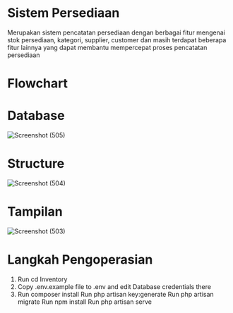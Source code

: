 # Sistem Persediaan
Merupakan sistem pencatatan persediaan dengan berbagai fitur mengenai stok persediaan, kategori, supplier, customer dan masih terdapat beberapa fitur lainnya yang dapat membantu mempercepat proses pencatatan persediaan

# Flowchart

# Database
![Screenshot (505)](https://github.com/audissaaf/SIstem-Persediaan/assets/152130379/6c03385e-c6b1-48be-8ede-d10d43f504b7)

# Structure
![Screenshot (504)](https://github.com/audissaaf/SIstem-Persediaan/assets/152130379/67d420a5-1e35-414f-a22d-a82c641838d4)

# Tampilan
![Screenshot (503)](https://github.com/audissaaf/SIstem-Persediaan/assets/152130379/0681eef4-da2b-4a4e-9f9e-abfc915dcbae)

# Langkah Pengoperasian
1. Run cd Inventory
2. Copy .env.example file to .env and edit Database credentials there
3. Run composer install
Run php artisan key:generate
Run php artisan migrate
Run npm install
Run php artisan serve



